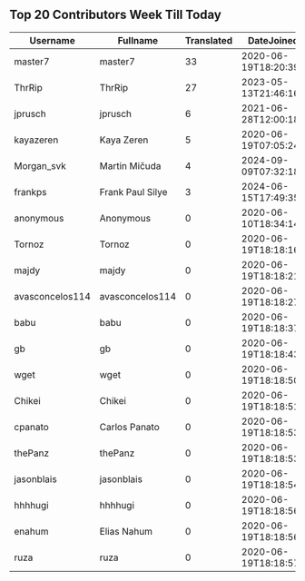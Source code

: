 ## Top 20 Contributors Week Till Today ##
|Username|Fullname|Translated|DateJoined|Language|
|--------|--------|----------|----------|-------|
|master7|master7|33|2020-06-19T18:20:39.|pl|
|ThrRip|ThrRip|27|2023-05-13T21:46:16.|zh_Hans|
|jprusch|jprusch|6|2021-06-28T12:00:18.|de|
|kayazeren|Kaya Zeren|5|2020-06-19T07:05:24Z|tr|
|Morgan_svk|Martin Mičuda|4|2024-09-09T07:32:18.|cs|
|frankps|Frank Paul Silye|3|2024-06-15T17:49:35.|nb_NO|
|anonymous|Anonymous|0|2020-06-10T18:34:14.||
|Tornoz|Tornoz|0|2020-06-19T18:18:16.||
|majdy|majdy|0|2020-06-19T18:18:21.||
|avasconcelos114|avasconcelos114|0|2020-06-19T18:18:27Z||
|babu|babu|0|2020-06-19T18:18:37.||
|gb|gb|0|2020-06-19T18:18:43.||
|wget|wget|0|2020-06-19T18:18:50Z|ro|
|Chikei|Chikei|0|2020-06-19T18:18:51Z|zh_Hant|
|cpanato|Carlos Panato|0|2020-06-19T18:18:53Z||
|thePanz|thePanz|0|2020-06-19T18:18:53Z||
|jasonblais|jasonblais|0|2020-06-19T18:18:54Z||
|hhhhugi|hhhhugi|0|2020-06-19T18:18:56.||
|enahum|Elias  Nahum|0|2020-06-19T18:18:56Z|es|
|ruza|ruza|0|2020-06-19T18:18:57.||
